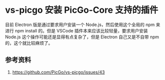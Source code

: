 # vs-picgo 安装 PicGo-Core 支持的插件

目前 Electron 版是通过要求用户安装一个 Node.js，然后使用这个全局的 npm 来进行 npm install 的。但是 VSCode 插件本来应该比较轻量，要求用户安装 Node.js 这个操作可能还是显得有点复杂了，但是 Electron 自己又是不自带 npm 的，这个就比较麻烦了。

## 参考资料

1. https://github.com/PicGo/vs-picgo/issues/43
